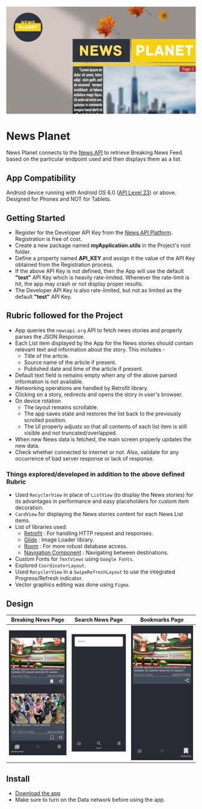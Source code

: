 ![GitHub Cards Preview](https://github.com/Biswajeet-23/News_Planet/blob/master/Designs/PLANET.png)

# News Planet

News Planet connects to the [News API](https://newsapi.org/) to retrieve Breaking News Feed based on the particular endpoint used and then displays them as a list.

## App Compatibility

Android device running with Android OS 6.0 ([API Level 23](https://developer.android.com/about/versions/marshmallow/android-6.0)) or above. Designed for Phones and NOT for Tablets.

## Getting Started

* Register for the Developer API Key from the [News API Platform](https://newsapi.org/). Registration is free of cost.
* Create a new package named **myApplication.utils** in the Project's root folder.
* Define a property named **API_KEY** and assign it the value of the API Key obtained from the Registration process.
* If the above API Key is not defined, then the App will use the default **"test"** API Key which is heavily rate-limited. Whenever the rate-limit is hit, the app may crash or not display proper results.
* The Developer API Key is also rate-limited, but not as limited as the default **"test"** API Key.

## Rubric followed for the Project

* App queries the `newsapi.org` API to fetch news stories and properly parses the JSON Response.
* Each List item displayed by the App for the News stories should contain relevant text and information about the story. This includes -
	* Title of the article.
	* Source name of the article if present.
	* Published date and time of the article if present.
* Default text field is remains empty when any of the above parsed information is not available.
* Networking operations are handled by Retrofit library.
* Clicking on a story, redirects and opens the story in user's browser.
* On device rotation
	* The layout remains scrollable.
	* The app saves state and restores the list back to the previously scrolled position.
	* The UI properly adjusts so that all contents of each list item is still visible and not truncated/overlapped.
* When new News data is fetched, the main screen properly updates the new data.
* Check whether connected to internet or not. Also, validate for any occurrence of bad server response or lack of response.

### Things explored/developed in addition to the above defined Rubric

* Used `RecyclerView` in place of `ListView` (to display the News stories) for its advantages in performance and easy placeholders for custom item decoration.
* `CardView` for displaying the News stories content for each News List items.
* List of libraries used:
	- [Retrofit](https://square.github.io/retrofit/) : For handling HTTP request and responses.
	- [Glide](https://github.com/bumptech/glide) : Image Loader library.
	- [Room](https://developer.android.com/training/data-storage/room) :  For more robust database access.
	- [Navigation Component](https://developer.android.com/guide/navigation/navigation-getting-started) : Navigating between destinations. 
* Custom Fonts for `TextViews` using `Google Fonts`.
* Explored `CoordinatorLayout`.
* Used `RecyclerView` in a `SwipeRefreshLayout` to use the integrated Progress/Refresh indicator.
* Vector graphics editing was done using `Figma`.

## Design

Breaking News Page | Search News Page | Bookmarks Page
--- | --- | ---
![](https://github.com/Biswajeet-23/News_Planet/blob/master/Designs/Breaking%20News.png) | ![](https://github.com/Biswajeet-23/News_Planet/blob/master/Designs/Search.png) | ![](https://github.com/Biswajeet-23/News_Planet/blob/master/Designs/Bookmarks.png)

## Install

* [Download the app](https://github.com/Biswajeet-23/News_Planet/raw/master/Designs/application.apk)
* Make sure to turn on the Data network before using the app. 

